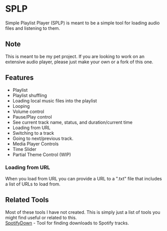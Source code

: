 # SPLP
Simple Playlist Player (SPLP) is meant to be a simple tool for loading audio files and listening to them.

## Note
This is meant to be my pet project. If you are looking to work on an extensive audio player, please just make your own or a fork of this one.

## Features
- Playlist
- Playlist shuffling
- Loading local music files into the playlist
- Looping
- Volume control
- Pause/Play control
- See current track name, status, and duration/current time
- Loading from URL
- Switching to a track
- Going to next/previous track.
- Media Player Controls
- Time Slider
- Partial Theme Control (WIP)

### Loading from URL
When you load from URL you can provide a URL to a ".txt" file that includes a list of URLs to load from.

## Related Tools
Most of these tools I have not created. This is simply just a list of tools you might find useful or related to this.  
[SpotifyDown](https://spotifydown.com/) - Tool for finding downloads to Spotify tracks.
